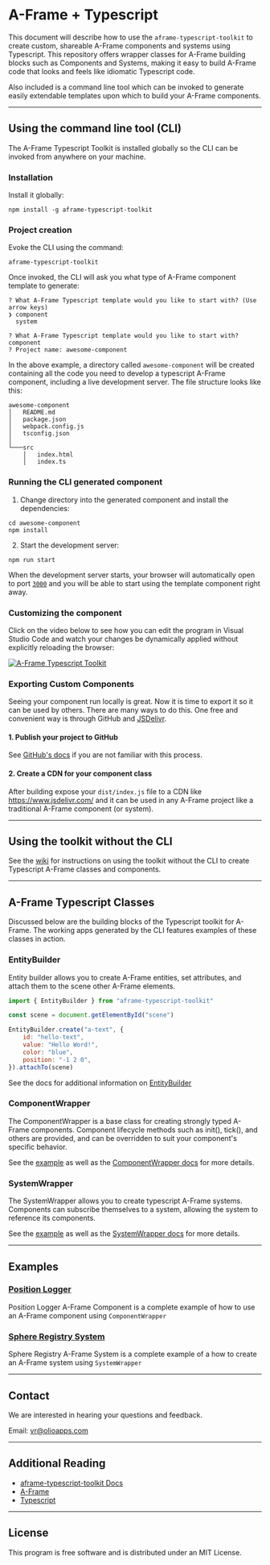 # A-Frame + Typescript

This document will describe how to use the `aframe-typescript-toolkit` to create custom, shareable A-Frame components and systems using Typescript. This repository offers wrapper classes for A-Frame building blocks such as Components and Systems, making it easy to build A-Frame code that looks and feels like idiomatic Typescript code.

Also included is a command line tool which can be invoked to generate easily extendable templates upon which to build your A-Frame components.

---

## Using the command line tool (CLI)

The A-Frame Typescript Toolkit is installed globally so the CLI can be invoked from anywhere on your machine.

### Installation

Install it globally:

```npm install -g aframe-typescript-toolkit```

### Project creation

Evoke the CLI using the command:
```
aframe-typescript-toolkit
```

Once invoked, the CLI will ask you what type of A-Frame component template to generate:

```
? What A-Frame Typescript template would you like to start with? (Use arrow keys)
❯ component
  system
```

```
? What A-Frame Typescript template would you like to start with? component
? Project name: awesome-component
```

In the above example, a directory called `awesome-component` will be created containing all the code you need to develop a typescript A-Frame component, including a live development server. The file structure looks like this: 
```
awesome-component
│   README.md
│   package.json    
│   webpack.config.js
│   tsconfig.json
│
└───src
    │   index.html
    │   index.ts
```


### Running the CLI generated component

1. Change directory into the generated component and install the dependencies:

```
cd awesome-component
npm install
```

2. Start the development server:

```
npm run start
```

When the development server starts, your browser will automatically open to port [`3000`](http://localhost:3000/) and you will be able to start using the template component right away.

### Customizing the component
Click on the video below to see how you can edit the program in Visual Studio Code and watch your changes be dynamically applied without explicitly reloading the browser:

[![A-Frame Typescript Toolkit](https://img.youtube.com/vi/bazU6D-LYDI/0.jpg)](https://www.youtube.com/watch?v=bazU6D-LYDI "A-Frame Typescript Toolkit")

### Exporting Custom Components
Seeing your component run locally is great. Now it is time to export it so it can be used by others. There are many ways to do this. One free and convenient way is through GitHub and [JSDelivr](https://www.jsdelivr.com/).

#### 1. Publish your project to GitHub 
See [GitHub's docs](https://help.GitHub.com/) if you are not familiar with this process. 

#### 2. Create a CDN for your component class
After building expose your `dist/index.js` file to a CDN like https://www.jsdelivr.com/ and it can be used in any A-Frame project like a traditional A-Frame component (or system).

---
## Using the toolkit without the CLI

See the [wiki](https://github.com/olioapps/aframe-typescript-toolkit/wiki/Creating-an-AFrame-typescript-project-without-using-the-CLI) for instructions on using the toolkit without the CLI to create Typescript A-Frame classes and components. 

---

## A-Frame Typescript Classes 

Discussed below are the building blocks of the Typescript toolkit for A-Frame. The working apps generated by the CLI features examples of these classes in action. 

### EntityBuilder
Entity builder allows you to create A-Frame entities, set attributes, and attach them to the scene other A-Frame elements. 
```javascript
import { EntityBuilder } from "aframe-typescript-toolkit"

const scene = document.getElementById("scene")

EntityBuilder.create("a-text", {
    id: "hello-text",
    value: "Hello Word!",
    color: "blue",
    position: "-1 2 0",
}).attachTo(scene)
```
See the docs for additional information on [EntityBuilder](http://htmlpreview.github.io/?https://github.com/olioapps/aframe-typescript-toolkit/blob/master/dist/docs/classes/_entity_builder_.entitybuilder.html)

### ComponentWrapper
The ComponentWrapper is a base class for creating strongly typed A-Frame components. Component lifecycle methods such as init(), tick(), and others are provided, and can be overridden to suit your component's specific behavior.

See the [example](examples/position_logger_component) as well as the [ComponentWrapper docs](http://htmlpreview.github.io/?https://github.com/olioapps/aframe-typescript-toolkit/blob/master/dist/docs/classes/_aframe_wrapper_.componentwrapper.html) for more details. 

### SystemWrapper
The SystemWrapper allows you to create typescript A-Frame systems. Components can subscribe themselves to a system, allowing the system to reference its components.

See the [example](examples/sphere_registry_system) as well as the [SystemWrapper docs](http://htmlpreview.github.io/?https://github.com/olioapps/aframe-typescript-toolkit/blob/master/dist/docs/classes/_aframe_wrapper_.systemwrapper.html) for more details. 

---

## Examples 
### [Position Logger](https://GitHub.com/olioapps/aframe-typescript-toolkit/tree/master/examples/position_logger_component)
Position Logger A-Frame Component is a complete example of how to use an A-Frame component using `ComponentWrapper`


### [Sphere Registry System](https://GitHub.com/olioapps/aframe-typescript-toolkit/tree/master/examples/sphere_registry_system)
 Sphere Registry A-Frame System is a complete example of a how to create an A-Frame system using `SystemWrapper`

---

## Contact
We are interested in hearing your questions and feedback.

Email: [vr@olioapps.com](vr@olioapps.com)

---

## Additional Reading 
- [aframe-typescript-toolkit Docs](http://htmlpreview.github.io/?https://github.com/olioapps/aframe-typescript-toolkit/blob/master/dist/docs/index.html)
- [A-Frame](https://aframe.io/)
- [Typescript](https://www.typescriptlang.org/docs/home.html)

---

## License
This program is free software and is distributed under an MIT License.
